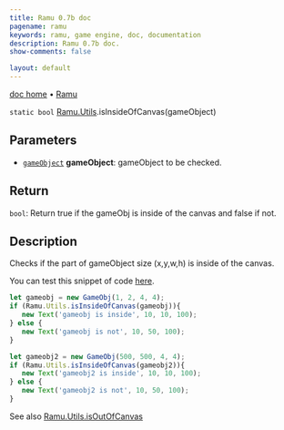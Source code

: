 ```yaml
---
title: Ramu 0.7b doc
pagename: ramu
keywords: ramu, game engine, doc, documentation
description: Ramu 0.7b doc.
show-comments: false

layout: default
---
```

[doc home](home) &#8226; [Ramu](../)  

``static bool`` [Ramu.Utils](Ramu.Utils).isInsideOfCanvas(gameObject)   

## Parameters
- [``gameObject``](GameObj) **gameObject**: gameObject to be checked.  

## Return
``bool``: Return true if the gameObj is inside of the canvas and false if not.  

## Description
Checks if the part of gameObject size (x,y,w,h) is inside of the canvas.  

You can test this snippet of code [here](https://hermespasser.github.io/p/ramu/tryramu/?Ramu.init();%0Alet%20gameobj%20=%20new%20GameObj(1,%202,%204,%204);%0Aif%20(Ramu.Utils.isInsideOfCanvas(gameobj))%7B%0A%20%20%20new%20Text(%27gameobj%20is%20inside%27,%2010,%2010,%20100);%0A%7D%20else%20%7B%0A%20%20new%20Text(%27gameobj%20is%20not%27,%2010,%2050,%20100);%0A%7D%0A%0Alet%20gameobj2%20=%20new%20GameObj(500,%20500,%204,%204);%0Aif%20(Ramu.Utils.isInsideOfCanvas(gameobj2))%7B%0A%20%20%20new%20Text(%27gameobj2%20is%20inside%27,%2010,%2010,%20100);%0A%7D%20else%20%7B%0A%20%20new%20Text(%27gameobj2%20is%20not%27,%2010,%2050,%20100);%0A%7D).
```javascript
let gameobj = new GameObj(1, 2, 4, 4);
if (Ramu.Utils.isInsideOfCanvas(gameobj)){
   new Text('gameobj is inside', 10, 10, 100);
} else {
   new Text('gameobj is not', 10, 50, 100);
}

let gameobj2 = new GameObj(500, 500, 4, 4);
if (Ramu.Utils.isInsideOfCanvas(gameobj2)){
   new Text('gameobj2 is inside', 10, 10, 100);
} else {
   new Text('gameobj2 is not', 10, 50, 100);
}
``` 
See also [Ramu.Utils.isOutOfCanvas](Ramu.Utils.isOutOfCanvas)